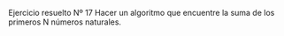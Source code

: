 Ejercicio resuelto Nº 17
Hacer un algoritmo que encuentre la suma de los primeros N números naturales. 
